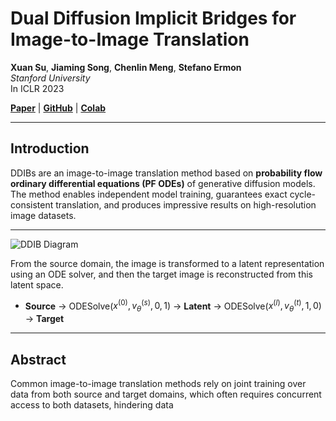 # Dual Diffusion Implicit Bridges for Image-to-Image Translation

**Xuan Su**, **Jiaming Song**, **Chenlin Meng**, **Stefano Ermon**  
*Stanford University*  
In ICLR 2023  

[**Paper**](#) | [**GitHub**](#) | [**Colab**](#)

---

## Introduction

DDIBs are an image-to-image translation method based on **probability flow ordinary differential equations (PF ODEs)** of generative diffusion models. The method enables independent model training, guarantees exact cycle-consistent translation, and produces impressive results on high-resolution image datasets.

---

![DDIB Diagram](path_to_diagram.png)

From the source domain, the image is transformed to a latent representation using an ODE solver, and then the target image is reconstructed from this latent space.

- **Source** → ODESolve($x^{(0)}, v^{(s)}_\theta, 0, 1$) → **Latent** → ODESolve($x^{(l)}, v^{(t)}_\theta, 1, 0$) → **Target**

---

## Abstract

Common image-to-image translation methods rely on joint training over data from both source and target domains, which often requires concurrent access to both datasets, hindering data
